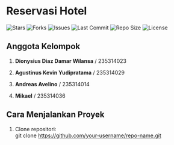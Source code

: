 # Reservasi Hotel

![Stars](https://img.shields.io/github/stars/rofusedcryof/QuickRoom?style=social)
![Forks](https://img.shields.io/github/forks/rofusedcryof/QuickRoom?style=social)
![Issues](https://img.shields.io/github/issues/rofusedcryof/QuickRoom)
![Last Commit](https://img.shields.io/github/last-commit/rofusedcryof/QuickRoom)
![Repo Size](https://img.shields.io/github/repo-size/rofusedcryof/QuickRoom)
![License](https://img.shields.io/github/license/rofusedcryof/QuickRoom)

## Anggota Kelompok

1.  **Dionysius Diaz Damar Wilansa** / 235314023
  
2.  **Agustinus Kevin Yudipratama** / 235314029
  
3.  **Andreas Avelino** / 235314014
  
4.  **Mikael** / 235314036

## Cara Menjalankan Proyek

1. Clone repositori:
   <br>
   git clone https://github.com/your-username/repo-name.git

